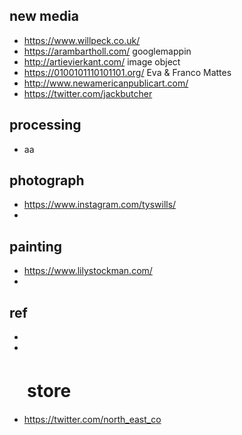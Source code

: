 ## new media 
* https://www.willpeck.co.uk/
* https://arambartholl.com/ googlemappin
* http://artievierkant.com/ image object
* https://0100101110101101.org/ Eva & Franco Mattes
* http://www.newamericanpublicart.com/
* https://twitter.com/jackbutcher

## processing
* aa

## photograph
* https://www.instagram.com/tyswills/
* 

## painting
* https://www.lilystockman.com/
* 


## ref
*
* 


# 　store
* https://twitter.com/north_east_co
